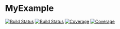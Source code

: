 # MyExample

[![Build Status](https://travis-ci.com/Shoram444/MyExample.jl.svg?branch=main)](https://travis-ci.com/Shoram444/MyExample.jl)
[![Build Status](https://ci.appveyor.com/api/projects/status/github/Shoram444/MyExample.jl?svg=true)](https://ci.appveyor.com/project/Shoram444/MyExample-jl)
[![Coverage](https://codecov.io/gh/Shoram444/MyExample.jl/branch/main/graph/badge.svg)](https://codecov.io/gh/Shoram444/MyExample.jl)
[![Coverage](https://coveralls.io/repos/github/Shoram444/MyExample.jl/badge.svg?branch=main)](https://coveralls.io/github/Shoram444/MyExample.jl?branch=main)
